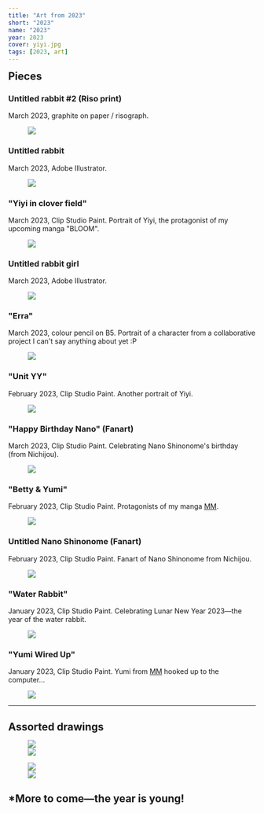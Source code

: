 ```yaml
---
title: "Art from 2023"
short: "2023"
name: "2023"
year: 2023
cover: yiyi.jpg
tags: [2023, art]
---
```


<h2 id="pieces" style="margin-bottom:0.5em;margin-top:0.5em">Pieces</h2>

### Untitled rabbit #2 (Riso print)

March 2023, graphite on paper / risograph.

<figure>
  <img src="{{ site.baseurl }}/assets/art/2023/risobunny.jpg">
</figure>

### Untitled rabbit

March 2023, Adobe Illustrator.

<figure>
  <img src="{{ site.baseurl }}/assets/art/2023/bunny2.jpg">
</figure>

### "Yiyi in clover field"

March 2023, Clip Studio Paint. Portrait of Yiyi, the protagonist of my upcoming manga "BLOOM".

<figure>
  <img src="{{ site.baseurl }}/assets/art/2023/yiyiclovers.jpg">
</figure>

### Untitled rabbit girl

March 2023, Adobe Illustrator.

<figure>
  <img src="{{ site.baseurl }}/assets/art/2023/bunnygirl3b.jpg">
</figure>

### "Erra"

March 2023, colour pencil on B5. Portrait of a character from a collaborative project I can't say anything about yet :P

<figure>
  <img src="{{ site.baseurl }}/assets/art/2023/erra.jpg">
</figure>

### "Unit YY"

February 2023, Clip Studio Paint. Another portrait of Yiyi.

<figure>
  <img src="{{ site.baseurl }}/assets/art/2023/yiyi-paint-feb.jpg">
</figure>

### "Happy Birthday Nano" (Fanart)

March 2023, Clip Studio Paint. Celebrating Nano Shinonome's birthday (from Nichijou).

<figure>
  <img src="{{ site.baseurl }}/assets/art/2023/nano-birthday.jpg">
</figure>

### "Betty & Yumi"

February 2023, Clip Studio Paint. Protagonists of my manga [MM](/work/mm).

<figure>
  <img src="{{ site.baseurl }}/assets/art/2023/yumibetty.jpg">
</figure>

### Untitled Nano Shinonome (Fanart)

February 2023, Clip Studio Paint. Fanart of Nano Shinonome from Nichijou.

<figure>
  <img src="{{ site.baseurl }}/assets/art/2023/nano.jpg">
</figure>

### "Water Rabbit"

January 2023, Clip Studio Paint. Celebrating Lunar New Year 2023—the year of the water rabbit.

<figure>
  <img src="{{ site.baseurl }}/assets/art/2023/waterrabbit.jpg">
</figure>

### "Yumi Wired Up"

January 2023, Clip Studio Paint. Yumi from [MM](/work/mm) hooked up to the computer…

<figure>
  <img src="{{ site.baseurl }}/assets/art/2023/wiredyumi.jpg">
</figure>

* * *

<h2 id="assorted-drawings" style="margin-bottom:0.5em">Assorted drawings</h2>

<figure>
  <div class="img2f">
    <div style="flex:1.0249488753;">
      <img src="{{ site.baseurl }}/assets/art/2023/drawings/nezo.jpg">
    </div>
    <div style="flex:0.75;">
      <img src="{{ site.baseurl }}/assets/art/2023/drawings/necorp.jpg">
    </div>
  </div>
</figure>

<figure>
  <div class="img2f">
    <div style="flex:1.3333333333;">
      <img src="{{ site.baseurl }}/assets/art/2023/drawings/feb-city.jpg">
    </div>
    <div style="flex:0.5128205128;">
      <img src="{{ site.baseurl }}/assets/art/2023/drawings/varya-yiyi.jpg">
    </div>
  </div>
</figure>

## *More to come—the year is young!